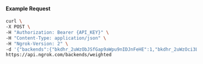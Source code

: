 <!-- Code generated for API Clients. DO NOT EDIT. -->

#### Example Request

```bash
curl \
-X POST \
-H "Authorization: Bearer {API_KEY}" \
-H "Content-Type: application/json" \
-H "Ngrok-Version: 2" \
-d '{"backends":{"bkdhr_2uWzObJSfGap9aWpu9nIDJnFeHE":1,"bkdhr_2uWzOci3LVCgfIYp47ns2KNL4ln":0},"description":"acme weighted","metadata":"{\"environment\": \"staging\"}"}' \
https://api.ngrok.com/backends/weighted
```
